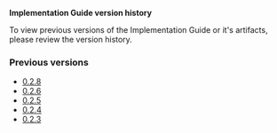 <!-- This is an autogenerated file, you generally do not want to edit this file directly unless updating wording.
See publish_version.sh -->

**Implementation Guide version history**

To view previous versions of the Implementation Guide or it's artifacts, please review the version history.

### Previous versions

- [0.2.8](./branches/028)
- [0.2.6](./branches/026)
- [0.2.5](./branches/025)
- [0.2.4](./branches/024)
- [0.2.3](./branches/023)

